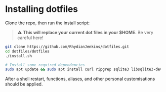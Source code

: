 # Installing dotfiles

Clone the repo, then run the install script:

> :warning: **This will replace your current dot files in your $HOME**. Be very careful here!

```bash
git clone https://github.com/RhydianJenkins/dotfiles.git
cd dotfiles/dotfiles
./install.sh

# Install some required dependencies
sudo apt update && sudo apt install curl ripgrep sqlite3 libsqlite3-dev pip python-neovim python3-neovim fd-find pkg-config libssl-dev
```

After a shell restart, functions, aliases, and other personal customisations should be applied.
